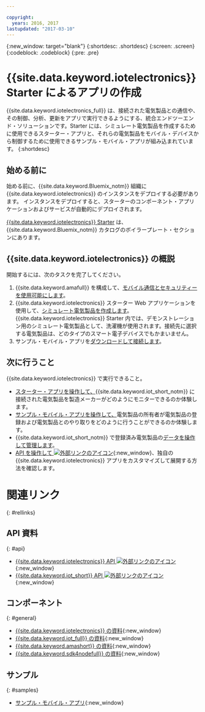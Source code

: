 ```yaml
---

copyright:
  years: 2016, 2017
lastupdated: "2017-03-10"
---
```


<!-- Common attributes used in the template are defined as follows: -->
{:new_window: target="blank"}
{:shortdesc: .shortdesc}
{:screen: .screen}
{:codeblock: .codeblock}
{:pre: .pre}

<!-- Note to writers - index.md and iot4egettingstarted.md are (almost) duplicates and a change to one should be made to both. index.md appears within the product app as the getting started page. iot4egettingstarted.md appears as the top level topic in the docs toc. -->

# {{site.data.keyword.iotelectronics}} Starter によるアプリの作成

{{site.data.keyword.iotelectronics_full}} は、接続された電気製品との通信や、その制御、分析、更新をアプリで実行できるようにする、統合エンドツーエンド・ソリューションです。Starter には、シミュレート電気製品を作成するために使用できるスターター・アプリと、それらの電気製品をモバイル・デバイスから制御するために使用できるサンプル・モバイル・アプリが組み込まれています。
{:shortdesc}

## 始める前に

始める前に、{{site.data.keyword.Bluemix_notm}} 組織に {{site.data.keyword.iotelectronics}} のインスタンスをデプロイする必要があります。
インスタンスをデプロイすると、スターターのコンポーネント・アプリケーションおよびサービスが自動的にデプロイされます。

 [{{site.data.keyword.iotelectronics}} Starter](https://console.{DomainName}/catalog/starters/iot-for-electronics-starter/) は、{{site.data.keyword.Bluemix_notm}} カタログのボイラープレート・セクションにあります。

## {{site.data.keyword.iotelectronics}} の概説
開始するには、次のタスクを完了してください。

1. {{site.data.keyword.amafull}} を構成して、[モバイル通信とセキュリティーを使用可能にします](iotelectronics_config_mca.html)。
2. {{site.data.keyword.iotelectronics}} スターター Web アプリケーションを使用して、[シミュレート電気製品を作成します](iot4ecreatingappliances.html)。{{site.data.keyword.iotelectronics}} Starter 内では、デモンストレーション用のシミュレート電気製品として、洗濯機が使用されます。接続先に選択する電気製品は、どのタイプのスマート電子デバイスでもかまいません。
3. サンプル・モバイル・アプリを[ダウンロードして接続します](iotelectronics_config_mobile.html)。


## 次に行うこと
{{site.data.keyword.iotelectronics}} で実行できること。

- [スターター・アプリを操作して、](iot4ecreatingappliances.html){{site.data.keyword.iot_short_notm}} に接続された電気製品を製造メーカーがどのようにモニターできるのか体験します。
- [サンプル・モバイル・アプリを操作して、](iotelectronics_config_mobile.html)電気製品の所有者が電気製品の登録および電気製品とのやり取りをどのように行うことができるのか体験します。
- {{site.data.keyword.iot_short_notm}} で登録済み電気製品の[データを操作して管理します](iotelectronics_dashboard.html)。
- [API を操作して ![外部リンクのアイコン](../../icons/launch-glyph.svg)](http://ibmiotforelectronics.mybluemix.net/public/iot4eregistrationapi.html){:new_window}、独自の {{site.data.keyword.iotelectronics}} アプリをカスタマイズして展開する方法を確認します。

# 関連リンク
{: #rellinks}
<!-- Related Links last updated 23 October 2016 - new API source -->
## API 資料
{: #api}
* [{{site.data.keyword.iotelectronics}} API ![外部リンクのアイコン](../../icons/launch-glyph.svg)](https://broker-uss-iot4e.electronics.internetofthings.ibmcloud.com/public/iot4eregistrationapi.html){:new_window}
* [{{site.data.keyword.iot_short}} API ![外部リンクのアイコン](../../icons/launch-glyph.svg)](https://developer.ibm.com/iotfoundation/recipes/api-documentation/){:new_window}


## コンポーネント
{: #general}

* [{{site.data.keyword.iotelectronics}} の資料](iotelectronics_overview.html){:new_window}
* [{{site.data.keyword.iot_full}} の資料](https://console.ng.bluemix.net/docs/services/IoT/index.html){:new_window}
*  [{{site.data.keyword.amashort}} の資料](https://console.ng.bluemix.net/docs/services/mobileaccess/overview.html){:new_window}
* [{{site.data.keyword.sdk4nodefull}} の資料](https://console.ng.bluemix.net/docs/runtimes/nodejs/index.html#nodejs_runtime){:new_window}

## サンプル
{: #samples}
* [サンプル・モバイル・アプリ](https://console.ng.bluemix.net/docs/starters/IotElectronics/iotelectronics_config_mobile.html){:new_window}
